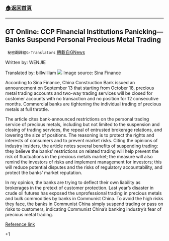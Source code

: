 ###  [:house:返回首頁](https://github.com/ourhimalayas/txt)
---


## GT Online: CCP Financial Institutions Panicking—Banks Suspend Personal Precious Metal Trading
` 秘密翻譯組G-Translators` [轉載自GNews](https://gnews.org/1536295/)

Written by: WENJIE

Translated by: billwilliam
![](https://assets.gnews.org/wp-content/uploads/2021/09/Screenshot-2021-09-16-004640.jpg)
Image source: Sina Finance

According to Sina Finance, China Construction Bank issued an announcement on September 13 that starting from October 18, precious metal trading accounts and two-way trading services will be closed for customer accounts with no transaction and no position for 12 consecutive months. Commercial banks are tightening the individual trading of precious metals at full throttle.

The article cites bank-announced restrictions on the personal trading service of precious metals, including but not limited to the suspension and closing of trading services, the repeal of entrusted brokerage relations, and lowering the size of positions. The reasoning is to protect the rights and interests of consumers and to prevent market risks. Citing the opinions of industry insiders, the article notes several benefits of suspending trading: they believe the banks’ restrictions on related trading will help prevent the risk of fluctuations in the precious metals market; the measure will also remind the investors of risks and implement management for investors; this will reduce potential disputes and the risks of regulatory accountability, and protect the banks’ market reputation.

In my opinion, the banks are trying to deflect their own liability as brokerages in the pretext of customer protection. Last year’s disaster in crude oil futures has exposed the unprofessional trading in precious metals and bulk commodities by banks in Communist China. To avoid the high risks they face, the banks in Communist China simply suspend trading or pass on risks to customers, indicating Communist China’s banking industry’s fear of precious metal trading.

[Reference link](https://finance.sina.com.cn/jjxw/2021-09-15/doc-iktzscyx4294682.shtml)

+1
